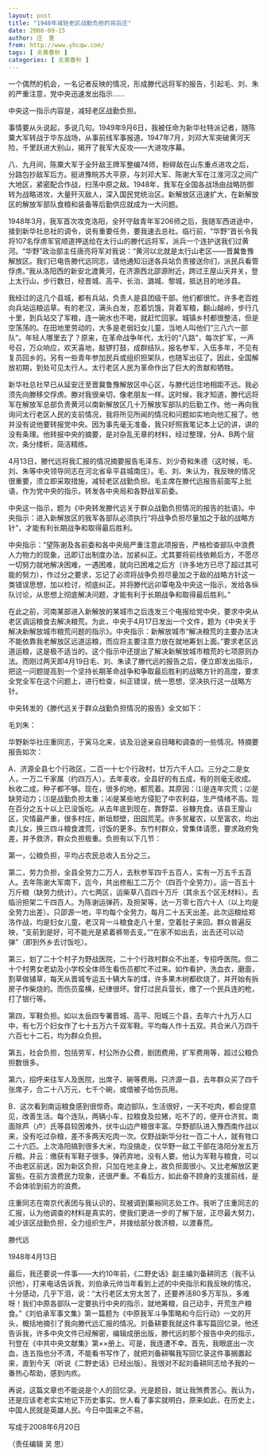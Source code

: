 ```yaml
---
layout: post
title: "1948年减轻老区战勤负担的背后庄"
date: 2008-09-15
author: 庄　重
from: http://www.yhcqw.com/
tags: [ 炎黄春秋 ]
categories: [ 炎黄春秋 ]
---
```




一个偶然的机会，一名记者反映的情况，形成滕代远将军的报告，引起毛、刘、朱的严重注意，党中央迅速发出指示……

中央这一指示内容是，减轻老区战勤负担。


事情要从头说起，多说几句。1949年9月6日，我被任命为新华社特派记者，随陈粟大军转战于华东战场，从事前线军事报道。1947年7月，刘邓大军突破黄河天险，千里跃进大别山，揭开了我军大反攻——大进攻序幕。


八、九月间，陈粟大军于全歼敌王牌军整编74师，粉碎敌在山东重点进攻之后，分路包抄敌军后方。挺进豫皖苏大平原，与刘邓大军、陈谢大军在江淮河汉之间广大地区，紧密配合作战，扫荡中原之敌。1948年，我军在全国各战场由战略防御转为战略进攻，大量歼灭敌人，深入国民党统治区。新解放区迅速扩大，在新解放区的解放军部队食粮和装备等后勤供应就成为一大问题。


1948年3月，我军首次攻克洛阳，全歼守敌青年军206师之后，我随军西进途中，接到新华社总社的调令，说有重要任务，要我速去总社。临行前，“华野”首长令我将107名俘虏军官顺道押送给在太行山的滕代远将军，派兵一个连护送我们过黄河。“华野”政治部主任唐亮将军对我说：“黄河以北就是太行山老区——晋冀鲁豫解放区。我们已电告滕代远同志，请他通知沿途各兵站负责接送你们，派民兵看管俘虏。”我从洛阳西的新安北渡黄河，在济源西北邵源附近，跨过王屋山天井关，登上太行山，步行数日，经晋城、高平、长治、潞城、黎城，抵达目的地涉县。


我经过的这几个县城，都有兵站，负责人是县团级干部。他们都很忙。许多老百姓向兵站运粮运草。有的老汉，满头白发，忍着饥饿，背着军粮，翻山越岭，步行几十里，到兵站交了军粮，连一碗水也不喝，就赶忙回家。城镇乡村都很整洁，但是空荡荡的。在田地里劳动的，大多是老弱妇女儿童，当地人叫他们“三八六一部队”。年轻人哪里去了？原来，在革命战争年代，太行的“八路”，每次扩军，一声号召，万众响应，欢天喜地，敲锣打鼓，成群结队，报名参军，入伍多年，不见有复员回乡的。另有一些青年参加民兵或组织担架队，也随军出征了。因此，全国解放初期，到处可见太行人。太行老区人民为革命作出了巨大的贡献和牺牲。


新华社总社早已从延安迁至晋冀鲁豫解放区中心区，与滕代远住地相距不远。我必须先向滕移交俘虏。滕对我很亲切，像老朋友一样。这时候，我才知道，滕代远将军在解放军总部负责黄河以南新解放区几十万解放军部队的后勤工作。他一再向我询问太行老区人民的支前情况，我将所见所闻的情况和问题如实地向他汇报了。他并没有说他要转报党中央。因为事先毫无准备，我只好照我笔记本上记的讲，讲的没有条理。他转报中央的摘要，是对杂乱无章的材料，经过整理，分A、B两个层次，条分缕析，简洁精练。


4月13日，滕代远将我汇报的情况摘要报告毛泽东、刘少奇和朱德（这时候，毛、刘、朱等中央领导同志在河北省阜平县城南庄）。毛、刘、朱认为，我反映的情况很重要，须立即采取措施，减轻老区战勤负担。毛主席在滕代远报告前面写上批语，作为党中央的指示，转发各中央局和各野战军前委。


中央这一指示，题为《中央转发滕代远关于群众战勤负担情况的报告的批语》。中央指示：进入新解放区的我军各部队必须执行“将战争负担尽量加之于敌的战略方针”，才能有利长期战争和取得最后胜利。


中央指示：“望陈谢及各前委和各中央局严重注意此项报告，严格检查部队中浪费人力物力的现象，迅即订出制度办法，加紧纠正。尤其要将前线依赖后方，不愿尽一切努力就地解决困难，一遇困难，就向已困难之后方（许多地方已尽了超过其可能的努力），作过分之要求，忘记了必须将战争负担尽量加之于敌的战略方针这一类错误思想，加以检讨，彻底纠正。并将滕代远卯覃电及中央这一指示，发给各纵队讨论，从思想上彻底解决问题，才能有利于长期战争和取得最后胜利。”


在此之前，河南某部进入新解放的某城市之后连发三个电报给党中央，要求中央从老区调运粮食去解决粮荒。为此，中央于4月17日发出一个文件，题为《中央关于解决新解放城市粮荒问题的指示》。中央指示：新解放城市“解决粮荒的主要办法决不能依靠我老解放区远道运粮，而应将主要注意力放在就地筹划上面。”要求老区远道运粮，这是极不适当的。这个指示中还提出了解决新解放城市粮荒的七项原则办法。而刚过两天即4月19日毛、刘、朱读了滕代远的报告之后，便立即发出指示，把这一问题提高到一个坚持长期革命战争和争取最后胜利的战略方针的高度，要求全党全军在这个问题上，进行检查，纠正错误，统一思想，坚决执行这一战略方针。

中央转发的《滕代远关于群众战勤负担情况的报告》全文如下：

毛刘朱：

华野新华社庄重同志，于寅马北来，谈及沿途亲自目睹和调查的一些情况。特摘要报告如次：


A．济源全县七个行政区，二百一十七个行政村，廿万六千人口。三分之二是女人，一万二千家属（约四万人）。去年麦收，全县好的有五成，有的则毫无收成。秋收二成，种子都不够。现在，很多的地，都荒着。其原因：⑴是连年灾荒；⑵是缺劳动力；⑶是战勤负担太重；⑷是某些地方侵犯了中农利益，生产情绪不高。现在百分之五十以上已没饭吃。从去年底到现在，靠野菜、谷糠充食。该县王屋山区，灾情最严重，很多村庄，断垣颓壁，田园荒芜。许多贫雇农，以至富农，均出卖儿女，换三四斗粮食渡荒，讨饭的更多。东竹村群众，曾集体请愿，要求政府免差，并予救济，群众负担极重。负担有以下几节：

第一，公粮负担，平均占农民总收入五分之三。


第二，劳力负担，全县全劳力二万人，去秋参军四千五百人，实有一万五千五百人。去年陈谢大军南下，迄今，共出修船工二万个（四百个全劳力）。运一百五十万斤粮（缺劳力统计）。六七两区，运柴草八百四十万斤（其余五个区无材料）。去临汾担架二千四百人。为陈谢运弹药，及担架等，达一万零七百六十人（以上均是全劳力出差）。只邵源一地，平均每个全劳力，每月二十五天出差。此次运粮给郑洛作战，均是妇女儿童，老汉背一斗粮食走八十里，空着肚子来回。群众普遍反映，“支前到是好，可不能光是紧着裤带去支。”“在家不如出去，出去还可以动弹”（即到外乡去讨饭吃）。


第三，划了二十个村子为野战医院，二十个行政村群众不出差，专招呼医院。但二十个村男女老幼及小学校全体师生看伤员都忙不过来。如作看护，洗血衣，磨面，割草做铺草，每天从晋城专运五十辆大车的煤，许多果木树都砍烧了，并开始有拆房子作柴烧的。而伤员蛮横，纪律很坏。曾打过民兵营长，缴了一个民兵连的枪，打了银行等。


第四，军鞋负担。如以太岳四专署晋城、高平、阳城三个县，去年六十九万人口中，有七万个妇女作了七十五万六千双军鞋。平均每人作十五双。共合米八万四千六百七十二石，均为群众负担。

第五，社会负担，包括劳军，村公所办公费，剧团费用，扩军费用等，超过公粮负担数很多。

第六，招呼来往军人及医院，出席子、碗等费用。只济源一县，去年群众买了四千张席子，合二十八万元，七千个碗，或借被子给伤员用。


B．这次看到南运粮食感到很惊奇。南边部队，生活很好，一天不吃肉，都会提意见，改善生活。每个连队，两辆小车，拉粮食及拉猪，吃不了的，便开仓济贫。南面除芦（卢）氏等县较困难外，伏牛山边产粮很丰富。华野部队进入豫西南作战以来，没有吃过杂粮，差不多两天吃肉一次。仅野战新华分社一百二十人，就有牲口二十六匹。上次洛阳搞到很多大米，均没搞走，仅华野一敌工干部在洛阳分发五万斤粮。并云：缴获有军鞋子很多。弹药弃地，没有人要。他认为军鞋与粮食，可以不由老区前送，因为新区负担，只加在地主身上，故负担面很小。又比老解放区更富些。在前方浪费民力现象，还很严重。不看后方，如此奋不顾身的支援前线，是不会体验到前方的浪费。


庄重同志在南京代表团与我认识的，现被调到粟裕同志处工作。我听了庄重同志的汇报，认为他调查的材料是真实的，使我们更进一步的了解下层，正尽最大努力，减少该区战勤负担，全力组织生产，并拨给部分救济粮，以渡春荒。

滕代远

1948年4月13日


最后，我还要说一件事——大约10年前，《二野史话》副主编刘备耕同志（我不认识他），打来电话告诉我，刘伯承元帅当年看到上述的中央指示和我反映的情况，十分感动，几乎下泪，说：“太行老区太穷太苦了，还要养活80多万军队，多难呀！我们中原各部队一定要执行中央的指示，就地筹粮，自己动手，开荒生产粮食。”《刘伯承军事文集》第一篇题为《中原我军斗争策略和今后行动》一文的开头，概括地摘引了我向滕代远汇报的情况。刘备耕要我就这件事写篇回忆录。他还告诉我，许多中央文件已经解密，编辑成册出版，滕代远的那个报告中央的指示，刊登在《中共中央文献集》第××册上。可是，我连遭不幸。首先，我眼底出一次血，连五指也分不清，不能看书写作了，就把刘备耕嘱我写回忆录这件事搁置起来，直到今天（听说《二野史话》已经出版）。我很对不起刘备耕同志给予我的一番热心帮助，感到内疚。


再说，这篇文章也不能说是个人的回忆录。光是题目，就让我煞费苦心。我认为，还是应该老老实实地记下历史事实。世人看了事实就明白，原来如此，在历史上，中国人民就是英雄人民。今日中国来之不易。

写成于2008年6月20日

（责任编辑 吴 思）


